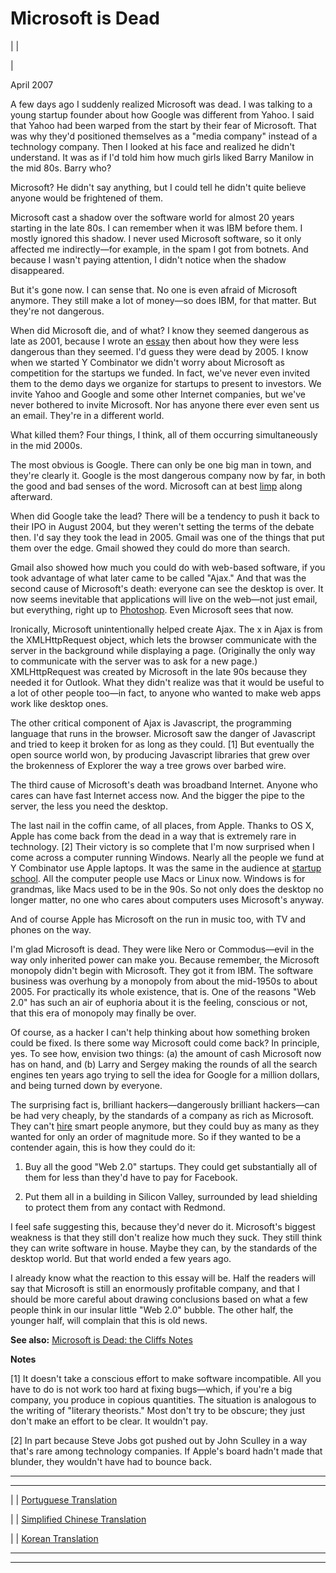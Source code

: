 # Microsoft is Dead

| | [](index.html)  
  
|   
  
April 2007  
  
A few days ago I suddenly realized Microsoft was dead. I was talking to a young startup founder about how Google was different from Yahoo. I said that Yahoo had been warped from the start by their fear of Microsoft. That was why they'd positioned themselves as a "media company" instead of a technology company. Then I looked at his face and realized he didn't understand. It was as if I'd told him how much girls liked Barry Manilow in the mid 80s. Barry who?  
  
Microsoft? He didn't say anything, but I could tell he didn't quite believe anyone would be frightened of them.  
  
Microsoft cast a shadow over the software world for almost 20 years starting in the late 80s. I can remember when it was IBM before them. I mostly ignored this shadow. I never used Microsoft software, so it only affected me indirectly—for example, in the spam I got from botnets. And because I wasn't paying attention, I didn't notice when the shadow disappeared.  
  
But it's gone now. I can sense that. No one is even afraid of Microsoft anymore. They still make a lot of money—so does IBM, for that matter. But they're not dangerous.  
  
When did Microsoft die, and of what? I know they seemed dangerous as late as 2001, because I wrote an [essay](road.html) then about how they were less dangerous than they seemed. I'd guess they were dead by 2005. I know when we started Y Combinator we didn't worry about Microsoft as competition for the startups we funded. In fact, we've never even invited them to the demo days we organize for startups to present to investors. We invite Yahoo and Google and some other Internet companies, but we've never bothered to invite Microsoft. Nor has anyone there ever even sent us an email. They're in a different world.  
  
What killed them? Four things, I think, all of them occurring simultaneously in the mid 2000s.  
  
The most obvious is Google. There can only be one big man in town, and they're clearly it. Google is the most dangerous company now by far, in both the good and bad senses of the word. Microsoft can at best [limp](http://live.com) along afterward.  
  
When did Google take the lead? There will be a tendency to push it back to their IPO in August 2004, but they weren't setting the terms of the debate then. I'd say they took the lead in 2005\. Gmail was one of the things that put them over the edge. Gmail showed they could do more than search.  
  
Gmail also showed how much you could do with web-based software, if you took advantage of what later came to be called "Ajax." And that was the second cause of Microsoft's death: everyone can see the desktop is over. It now seems inevitable that applications will live on the web—not just email, but everything, right up to [Photoshop](http://snipshot.com). Even Microsoft sees that now.  
  
Ironically, Microsoft unintentionally helped create Ajax. The x in Ajax is from the XMLHttpRequest object, which lets the browser communicate with the server in the background while displaying a page. (Originally the only way to communicate with the server was to ask for a new page.) XMLHttpRequest was created by Microsoft in the late 90s because they needed it for Outlook. What they didn't realize was that it would be useful to a lot of other people too—in fact, to anyone who wanted to make web apps work like desktop ones.  
  
The other critical component of Ajax is Javascript, the programming language that runs in the browser. Microsoft saw the danger of Javascript and tried to keep it broken for as long as they could. [1] But eventually the open source world won, by producing Javascript libraries that grew over the brokenness of Explorer the way a tree grows over barbed wire.  
  
The third cause of Microsoft's death was broadband Internet. Anyone who cares can have fast Internet access now. And the bigger the pipe to the server, the less you need the desktop.  
  
The last nail in the coffin came, of all places, from Apple. Thanks to OS X, Apple has come back from the dead in a way that is extremely rare in technology. [2] Their victory is so complete that I'm now surprised when I come across a computer running Windows. Nearly all the people we fund at Y Combinator use Apple laptops. It was the same in the audience at [startup school](http://www.bosstalks.com/StartupSchool2007/all_macs_and_all_writing.jpg). All the computer people use Macs or Linux now. Windows is for grandmas, like Macs used to be in the 90s. So not only does the desktop no longer matter, no one who cares about computers uses Microsoft's anyway.  
  
And of course Apple has Microsoft on the run in music too, with TV and phones on the way.  
  
I'm glad Microsoft is dead. They were like Nero or Commodus—evil in the way only inherited power can make you. Because remember, the Microsoft monopoly didn't begin with Microsoft. They got it from IBM. The software business was overhung by a monopoly from about the mid-1950s to about 2005. For practically its whole existence, that is. One of the reasons "Web 2.0" has such an air of euphoria about it is the feeling, conscious or not, that this era of monopoly may finally be over.  
  
Of course, as a hacker I can't help thinking about how something broken could be fixed. Is there some way Microsoft could come back? In principle, yes. To see how, envision two things: (a) the amount of cash Microsoft now has on hand, and (b) Larry and Sergey making the rounds of all the search engines ten years ago trying to sell the idea for Google for a million dollars, and being turned down by everyone.  
  
The surprising fact is, brilliant hackers—dangerously brilliant hackers—can be had very cheaply, by the standards of a company as rich as Microsoft. They can't [hire](hiring.html) smart people anymore, but they could buy as many as they wanted for only an order of magnitude more. So if they wanted to be a contender again, this is how they could do it:   
  
  1. Buy all the good "Web 2.0" startups. They could get substantially all of them for less than they'd have to pay for Facebook.  
  

  2. Put them all in a building in Silicon Valley, surrounded by lead shielding to protect them from any contact with Redmond. 

I feel safe suggesting this, because they'd never do it. Microsoft's biggest weakness is that they still don't realize how much they suck. They still think they can write software in house. Maybe they can, by the standards of the desktop world. But that world ended a few years ago.  
  
I already know what the reaction to this essay will be. Half the readers will say that Microsoft is still an enormously profitable company, and that I should be more careful about drawing conclusions based on what a few people think in our insular little "Web 2.0" bubble. The other half, the younger half, will complain that this is old news.  
  
  
  
  
  
 **See also:** [Microsoft is Dead: the Cliffs Notes](cliffsnotes.html)  
  
 **Notes**  
  
[1] It doesn't take a conscious effort to make software incompatible. All you have to do is not work too hard at fixing bugs—which, if you're a big company, you produce in copious quantities. The situation is analogous to the writing of "literary theorists." Most don't try to be obscure; they just don't make an effort to be clear. It wouldn't pay.  
  
[2] In part because Steve Jobs got pushed out by John Sculley in a way that's rare among technology companies. If Apple's board hadn't made that blunder, they wouldn't have had to bounce back.  
  
  
---  
  
  
---  
| | [Portuguese Translation](http://www.dicas-l.com.br/zonadecombate/zonadecombate_20070417.php)  
  
  
| | [Simplified Chinese Translation](http://flyingapplet.spaces.live.com/blog/cns!F682AFBD82F7E261!555.entry)  
  
  
| | [Korean Translation](http://appledelhi.wordpress.com/2008/10/05/)  
  
  
  
  
  

* * *  
  
---
